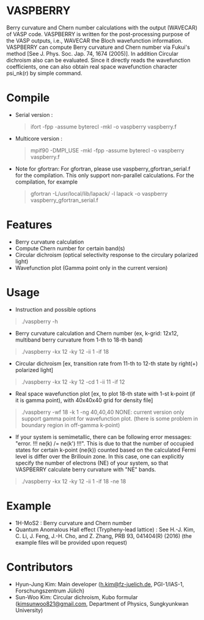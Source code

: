 # VASPBERRY
Berry curvature and Chern number calculations with the output (WAVECAR) of VASP code.
VASPBERRY is written for the post-processing purpose of the VASP outputs, i.e., WAVECAR the Bloch wavefunction information. VASPBERRY can compute Berry curvature and Chern number via Fukui's method [See J. Phys. Soc. Jap. 74, 1674 (2005)]. In addition Circular dichroism also can be evaluated. Since it directly reads the wavefunction coefficients, one can also obtain real space wavefunction character psi_nk(r) by simple command.

# Compile
* Serial version : 
    > ifort -fpp -assume byterecl -mkl -o vaspberry vaspberry.f
* Multicore version : 
    > mpif90 -DMPI_USE -mkl -fpp -assume byterecl -o vaspberry vaspberry.f

* Note for gfortran:
    For gfortran, please use vaspberry_gfortran_serial.f for the compilation. This only support non-parallel calculations.
    For the compilation, for example
    > gfortran -L/usr/local/lib/lapack/ -l lapack -o vaspberry vaspberry_gfortran_serial.f

# Features
* Berry curvature calculation
* Compute Chern number for certain band(s)
* Circular dichroism (optical selectivity response to the circulary polarized light)
* Wavefunction plot (Gamma point only in the current version)

# Usage
* Instruction and possible options
> ./vaspberry -h
* Berry curvature calculation and Chern number (ex, k-grid: 12x12, multiband berry curvature from 1-th to 18-th band)
> ./vaspberry -kx 12 -ky 12 -ii 1 -if 18
* Circular dichroism [ex, transition rate from 11-th to 12-th state by right(+) polarized light]
> ./vaspberry -kx 12 -ky 12 -cd 1 -ii 11 -if 12
* Real space wavefunction plot [ex, to plot 18-th state with 1-st k-point (if it is gamma point), with 40x40x40 grid for density file]
> ./vaspberry -wf 18 -k 1 -ng 40,40,40
> NONE: current version only support gamma point for wavefunction plot. (there is some problem in boundary region in off-gamma k-point)
* If your system is semimetallic, there can be following error messages: "error. !!! ne(k) /= ne(k') !!!". This is due to that the number of occupied states for certain k-point (ne(k)) counted based on the calculated Fermi level is differ over the Brillouin zone. In this case, one can explicitly specify the number of electrons (NE) of your system, so that VASPBERRY calculate berry curvature with "NE" bands. 
> ./vaspberry -kx 12 -ky 12 -ii 1 -if 18 -ne 18

# Example
* 1H-MoS2 : Berry curvature and Chern number
* Quantum Anomalous Hall effect (Trypheny-lead lattice) : See H.-J. Kim, C. Li, J. Feng, J.-H. Cho, and Z. Zhang, PRB 93, 041404(R) (2016) (the example files will be provided upon request)

# Contributors
* Hyun-Jung Kim: Main developer (h.kim@fz-juelich.de, PGI-1/IAS-1, Forschungszentrum Jülich)
* Sun-Woo Kim: Circular dichroism, Kubo formular (kimsunwoo821@gmail.com, Department of Physics, Sungkyunkwan University)
